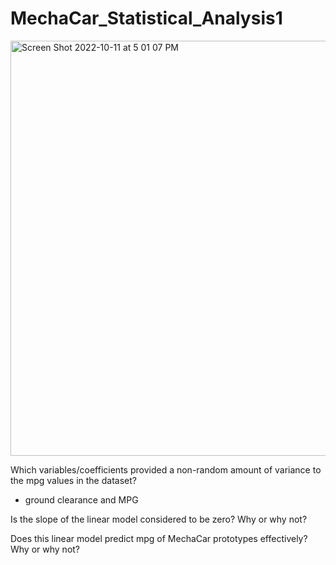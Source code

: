 # MechaCar_Statistical_Analysis1
<img width="664" alt="Screen Shot 2022-10-11 at 5 01 07 PM" src="https://user-images.githubusercontent.com/107597779/195219711-df3afef7-9684-4f5e-99e2-a91a30227a20.png">

Which variables/coefficients provided a non-random amount of variance to the mpg values in the dataset?

* ground clearance and MPG

Is the slope of the linear model considered to be zero? Why or why not?

Does this linear model predict mpg of MechaCar prototypes effectively? Why or why not?
